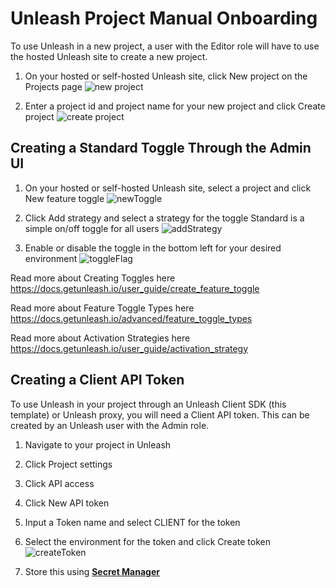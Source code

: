 # **Unleash Project Manual Onboarding**
To use Unleash in a new project, a user with the Editor role will have to use the hosted Unleash site to create a new project. 

1. On your hosted or self-hosted Unleash site, click New project on the Projects page
![new project](newProject.png)

2. Enter a project id and project name for your new project and click Create project
![create project](createProject.png)

## **Creating a Standard Toggle Through the Admin UI**

1. On your hosted or self-hosted Unleash site, select a project and click New feature toggle
![newToggle](newToggle.png)

2. Click Add strategy and select a strategy for the toggle
Standard is a simple on/off toggle for all users
![addStrategy](addStrategy.png)

3. Enable or disable the toggle in the bottom left for your desired environment
![toggleFlag](toggleFlag.png)

Read more about Creating Toggles here
https://docs.getunleash.io/user_guide/create_feature_toggle

Read more about Feature Toggle Types here
https://docs.getunleash.io/advanced/feature_toggle_types

Read more about Activation Strategies here
https://docs.getunleash.io/user_guide/activation_strategy


## **Creating a Client API Token**
To use Unleash in your project through an Unleash Client SDK (this template) or Unleash proxy, you will need a Client API token. This can be created by an Unleash user with the Admin role.

1. Navigate to your project in Unleash

2. Click Project settings

3. Click API access

4. Click New API token

5. Input a Token name and select CLIENT for the token

6. Select the environment for the token and click Create token
![createToken](createToken.png)

7. Store this using **[Secret Manager](./secret-setup.md)**